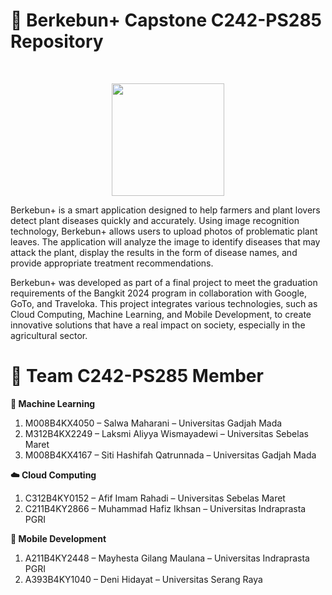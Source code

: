 # 🚀 Berkebun+ Capstone C242-PS285 Repository
<br>
<p align="center">
  <img src="https://github.com/user-attachments/assets/31c795f3-6c22-4748-8df2-87b44cfc1109" height="180px"> 
</p>

Berkebun+ is a smart application designed to help farmers and plant lovers detect plant diseases quickly and accurately. Using image recognition technology, Berkebun+ allows users to upload photos of problematic plant leaves. The application will analyze the image to identify diseases that may attack the plant, display the results in the form of disease names, and provide appropriate treatment recommendations.

Berkebun+ was developed as part of a final project to meet the graduation requirements of the Bangkit 2024 program in collaboration with Google, GoTo, and Traveloka. This project integrates various technologies, such as Cloud Computing, Machine Learning, and Mobile Development, to create innovative solutions that have a real impact on society, especially in the agricultural sector.

# 👥 Team C242-PS285 Member
**🤖 Machine Learning**
<ol>
  <li>M008B4KX4050 – Salwa Maharani – Universitas Gadjah Mada</li>
  <li>M312B4KX2249 – Laksmi Aliyya Wismayadewi	– Universitas Sebelas Maret</li>
  <li>M008B4KX4167 – Siti Hashifah Qatrunnada – Universitas Gadjah Mada</li>
</ol>

**☁️ Cloud Computing**
<ol>
  <li>C312B4KY0152 – Afif Imam Rahadi – Universitas Sebelas Maret</li>
  <li>C211B4KY2866 – Muhammad Hafiz Ikhsan – Universitas Indraprasta PGRI</li>
</ol>

**📱 Mobile Development**
<ol>
  <li>A211B4KY2448 – Mayhesta Gilang Maulana – Universitas Indraprasta PGRI</li>
  <li>A393B4KY1040 – Deni Hidayat – Universitas Serang Raya</li>
</ol>
